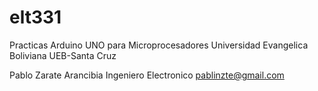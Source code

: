 # elt331
Practicas Arduino UNO para Microprocesadores
Universidad Evangelica Boliviana UEB-Santa Cruz

Pablo Zarate Arancibia
Ingeniero Electronico
pablinzte@gmail.com
